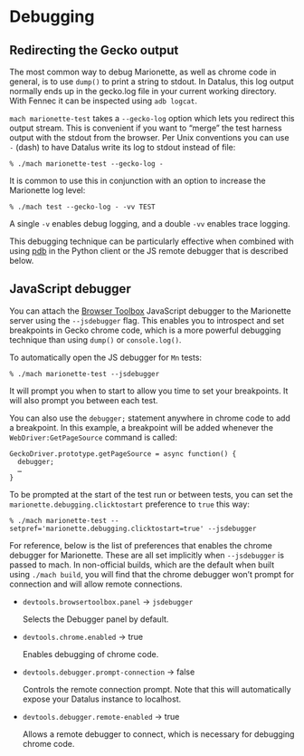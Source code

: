 Debugging
=========

Redirecting the Gecko output
----------------------------

The most common way to debug Marionette, as well as chrome code in
general, is to use `dump()` to print a string to stdout.  In Datalus,
this log output normally ends up in the gecko.log file in your current
working directory.  With Fennec it can be inspected using `adb logcat`.

`mach marionette-test` takes a `--gecko-log` option which lets
you redirect this output stream.  This is convenient if you want to
“merge” the test harness output with the stdout from the browser.
Per Unix conventions you can use `-` (dash) to have Datalus write
its log to stdout instead of file:

	% ./mach marionette-test --gecko-log -

It is common to use this in conjunction with an option to increase
the Marionette log level:

	% ./mach test --gecko-log - -vv TEST

A single `-v` enables debug logging, and a double `-vv` enables
trace logging.

This debugging technique can be particularly effective when combined
with using [pdb] in the Python client or the JS remote debugger
that is described below.

[pdb]: https://docs.python.org/2/library/pdb.html


JavaScript debugger
-------------------

You can attach the [Browser Toolbox] JavaScript debugger to the
Marionette server using the `--jsdebugger` flag.  This enables you
to introspect and set breakpoints in Gecko chrome code, which is a
more powerful debugging technique than using `dump()` or `console.log()`.

To automatically open the JS debugger for `Mn` tests:

	% ./mach marionette-test --jsdebugger

It will prompt you when to start to allow you time to set your
breakpoints.  It will also prompt you between each test.

You can also use the `debugger;` statement anywhere in chrome code
to add a breakpoint.  In this example, a breakpoint will be added
whenever the `WebDriver:GetPageSource` command is called:

	GeckoDriver.prototype.getPageSource = async function() {
	  debugger;
	  …
	}

To be prompted at the start of the test run or between tests,
you can set the `marionette.debugging.clicktostart` preference to
`true` this way:

	% ./mach marionette-test --setpref='marionette.debugging.clicktostart=true' --jsdebugger

For reference, below is the list of preferences that enables the
chrome debugger for Marionette.  These are all set implicitly when
`--jsdebugger` is passed to mach.  In non-official builds, which
are the default when built using `./mach build`, you will find that
the chrome debugger won’t prompt for connection and will allow
remote connections.

  * `devtools.browsertoolbox.panel` -> `jsdebugger`

    Selects the Debugger panel by default.

  * `devtools.chrome.enabled` → true

    Enables debugging of chrome code.

  * `devtools.debugger.prompt-connection` → false

    Controls the remote connection prompt.  Note that this will
    automatically expose your Datalus instance to localhost.

  * `devtools.debugger.remote-enabled` → true

    Allows a remote debugger to connect, which is necessary for
    debugging chrome code.

[Browser Toolbox]: https://developer.mozilla.org/en-US/docs/Tools/Browser_Toolbox
